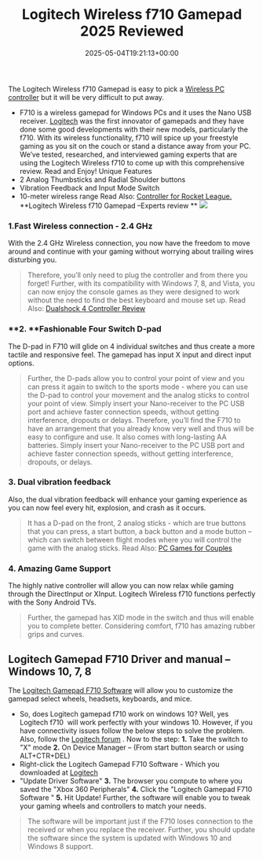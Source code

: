 ﻿---
layout: post
title: Logitech Wireless f710 Gamepad 2025 Reviewed
date: '2025-05-04T19:21:13+00:00'
categories:
- Controllers
tags: []
slug: /logitech-wireless-f710-gamepad/
lastmod: 2025-05-07T12:21:28+03:00
---

The Logitech Wireless f710 Gamepad is easy to pick a
[Wireless PC controller](https://pestpolicy.com/)
but it will be very difficult to put away.
- F710 is a wireless gamepad for Windows PCs and it uses the Nano USB receiver.
[Logitech](https://www.logitechg.com/en-us)
was the first innovator of gamepads and they have done some good developments with their new models, particularly the f710.
With its wireless functionality, f710 will spice up your freestyle gaming as you sit on the couch or stand a distance away from your PC.
We’ve tested, researched, and interviewed gaming experts that are using the Logitech Wireless f710 to come up with this comprehensive review. Read and Enjoy!
Unique Features
- 2 Analog Thumbsticks and Radial Shoulder buttons
- Vibration Feedback and Input Mode Switch
- 10-meter wireless range
Read Also:
[Controller for Rocket League.](https://pestpolicy.com/best-controller-for-rocket-league/)
**Logitech Wireless f710 Gamepad –Experts review
**
![](/assets/img/img/)
### 1.**Fast Wireless connection - 2.4 GHz**
With the 2.4 GHz Wireless connection, you now have the freedom to move around and continue with your gaming without worrying about trailing wires disturbing you.
> Therefore, you’ll only need to plug the controller and from there you forget!
Further, with its compatibility with Windows 7, 8, and Vista, you can now enjoy the console games as they were designed to work without the need to find the best keyboard and mouse set up.
Read Also:
[Dualshock 4 Controller Review](https://pestpolicy.com/dualshock-4-controller-review/)
### **2. **Fashionable Four Switch D-pad
The D-pad in F710 will glide on 4 individual switches and thus create a more tactile and responsive feel. The gamepad has input X input and direct input options.
> Further, the D-pads allow you to control your point of view and you can press it again to switch to the sports mode - where you can use the D-pad to control your movement and the analog sticks to control your point of view.
> Simply insert your Nano-receiver to the PC USB port and achieve faster connection speeds, without getting interference, dropouts or delays.
Therefore, you’ll find the F710 to have an arrangement that you already know very well and thus will be easy to configure and use. It also comes with long-lasting AA batteries.
Simply insert your Nano-receiver to the PC USB port and achieve faster connection speeds, without getting interference, dropouts, or delays.
### 3. Dual vibration feedback
Also, the dual vibration feedback will enhance your gaming experience as you can now feel every hit, explosion, and crash as it occurs.
> It has a D-pad on the front, 2 analog sticks - which are true buttons that you can press, a start button, a back button and a mode button – which can switch between flight modes where you will control the game with the analog sticks.
Read Also:
[PC Games for Couples](https://pestpolicy.com/best-pc-games-for-couples/)
### 4. Amazing Game Support
The highly native controller will allow you can now relax while gaming through the DirectInput or XInput.
Logitech Wireless f710 functions perfectly with the Sony Android TVs.
> Further, the gamepad has XID mode in the switch and thus will enable you to complete better. Considering comfort, f710 has amazing rubber grips and curves.
## Logitech Gamepad F710 Driver and manual – Windows 10, 7, 8
The
[Logitech Gamepad F710 Software](http://support.logitech.com/en_us/product/wireless-gamepad-f710/downloads)
will allow you to customize the gamepad select wheels, headsets, keyboards, and mice.
- So, does Logitech gamepad f710 work on windows 10? Well, yes Logitech f710  will work perfectly with your windows 10.
However, if you have connectivity issues follow the below steps to solve the problem. Also, follow the
[Logitech forum](https://community.logitech.com/s/question/0D531000050zwceCAA/wireless-gamepad-f710-windows-10)
. Now to the step:
**1.**
Take the switch to "X" mode
**2.**
On Device Manager – (From start button search or using ALT+CTR+DEL)
- Right-click the Logitech Gamepad F710 Software - Which you downloaded at
[Logitech](http://support.logitech.com/en_us/product/wireless-gamepad-f710/downloads)
- "Update Driver Software"
**3.**
The browser you compute to where you saved the "Xbox 360 Peripherals"
**4.**
Click the "Logitech Gamepad F710 Software "
**5.**
Hit Update!
Further, the software will enable you to tweak your gaming wheels and controllers to match your needs.
> The software will be important just if the F710 loses connection to the received or when you replace the receiver.
Further, you should update the software since the system is updated with Windows 10 and Windows 8 support.